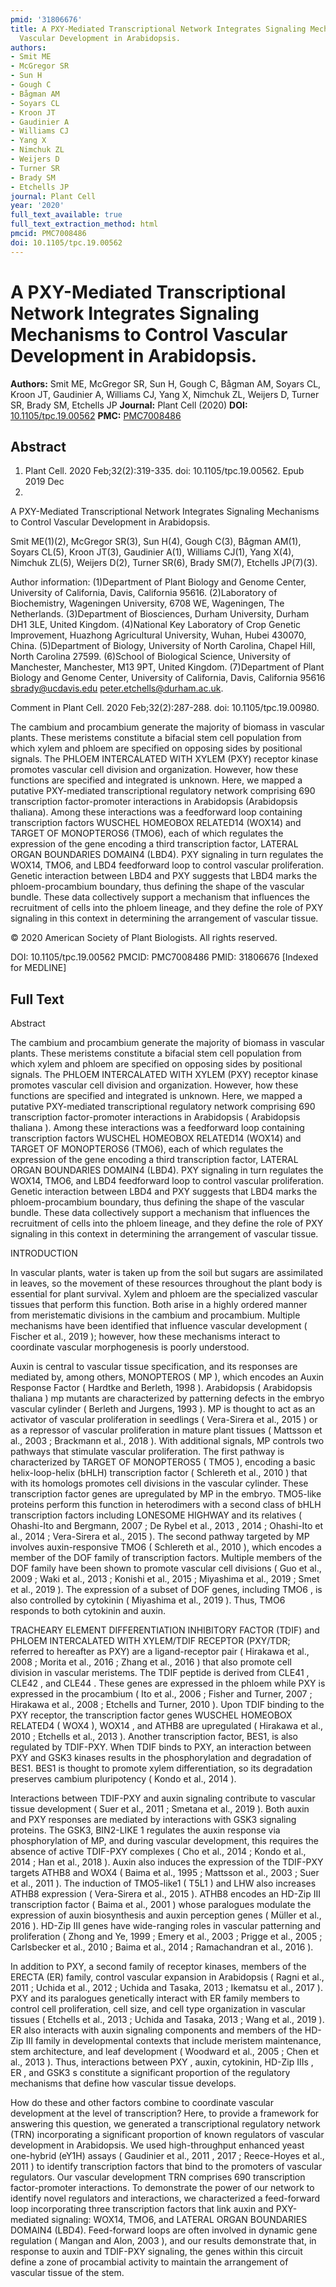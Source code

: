 ```yaml
---
pmid: '31806676'
title: A PXY-Mediated Transcriptional Network Integrates Signaling Mechanisms to Control
  Vascular Development in Arabidopsis.
authors:
- Smit ME
- McGregor SR
- Sun H
- Gough C
- Bågman AM
- Soyars CL
- Kroon JT
- Gaudinier A
- Williams CJ
- Yang X
- Nimchuk ZL
- Weijers D
- Turner SR
- Brady SM
- Etchells JP
journal: Plant Cell
year: '2020'
full_text_available: true
full_text_extraction_method: html
pmcid: PMC7008486
doi: 10.1105/tpc.19.00562
---
```


# A PXY-Mediated Transcriptional Network Integrates Signaling Mechanisms to Control Vascular Development in Arabidopsis.
**Authors:** Smit ME, McGregor SR, Sun H, Gough C, Bågman AM, Soyars CL, Kroon JT, Gaudinier A, Williams CJ, Yang X, Nimchuk ZL, Weijers D, Turner SR, Brady SM, Etchells JP
**Journal:** Plant Cell (2020)
**DOI:** [10.1105/tpc.19.00562](https://doi.org/10.1105/tpc.19.00562)
**PMC:** [PMC7008486](https://www.ncbi.nlm.nih.gov/pmc/articles/PMC7008486/)

## Abstract

1. Plant Cell. 2020 Feb;32(2):319-335. doi: 10.1105/tpc.19.00562. Epub 2019 Dec
5.

A PXY-Mediated Transcriptional Network Integrates Signaling Mechanisms to 
Control Vascular Development in Arabidopsis.

Smit ME(1)(2), McGregor SR(3), Sun H(4), Gough C(3), Bågman AM(1), Soyars CL(5), 
Kroon JT(3), Gaudinier A(1), Williams CJ(1), Yang X(4), Nimchuk ZL(5), Weijers 
D(2), Turner SR(6), Brady SM(7), Etchells JP(7)(3).

Author information:
(1)Department of Plant Biology and Genome Center, University of California, 
Davis, California 95616.
(2)Laboratory of Biochemistry, Wageningen University, 6708 WE, Wageningen, The 
Netherlands.
(3)Department of Biosciences, Durham University, Durham DH1 3LE, United Kingdom.
(4)National Key Laboratory of Crop Genetic Improvement, Huazhong Agricultural 
University, Wuhan, Hubei 430070, China.
(5)Department of Biology, University of North Carolina, Chapel Hill, North 
Carolina 27599.
(6)School of Biological Science, University of Manchester, Manchester, M13 9PT, 
United Kingdom.
(7)Department of Plant Biology and Genome Center, University of California, 
Davis, California 95616 sbrady@ucdavis.edu peter.etchells@durham.ac.uk.

Comment in
    Plant Cell. 2020 Feb;32(2):287-288. doi: 10.1105/tpc.19.00980.

The cambium and procambium generate the majority of biomass in vascular plants. 
These meristems constitute a bifacial stem cell population from which xylem and 
phloem are specified on opposing sides by positional signals. The PHLOEM 
INTERCALATED WITH XYLEM (PXY) receptor kinase promotes vascular cell division 
and organization. However, how these functions are specified and integrated is 
unknown. Here, we mapped a putative PXY-mediated transcriptional regulatory 
network comprising 690 transcription factor-promoter interactions in Arabidopsis 
(Arabidopsis thaliana). Among these interactions was a feedforward loop 
containing transcription factors WUSCHEL HOMEOBOX RELATED14 (WOX14) and TARGET 
OF MONOPTEROS6 (TMO6), each of which regulates the expression of the gene 
encoding a third transcription factor, LATERAL ORGAN BOUNDARIES DOMAIN4 (LBD4). 
PXY signaling in turn regulates the WOX14, TMO6, and LBD4 feedforward loop to 
control vascular proliferation. Genetic interaction between LBD4 and PXY 
suggests that LBD4 marks the phloem-procambium boundary, thus defining the shape 
of the vascular bundle. These data collectively support a mechanism that 
influences the recruitment of cells into the phloem lineage, and they define the 
role of PXY signaling in this context in determining the arrangement of vascular 
tissue.

© 2020 American Society of Plant Biologists. All rights reserved.

DOI: 10.1105/tpc.19.00562
PMCID: PMC7008486
PMID: 31806676 [Indexed for MEDLINE]

## Full Text

Abstract

The cambium and procambium generate the majority of biomass in vascular plants. These meristems constitute a bifacial stem cell population from which xylem and phloem are specified on opposing sides by positional signals. The PHLOEM INTERCALATED WITH XYLEM (PXY) receptor kinase promotes vascular cell division and organization. However, how these functions are specified and integrated is unknown. Here, we mapped a putative PXY-mediated transcriptional regulatory network comprising 690 transcription factor-promoter interactions in Arabidopsis ( Arabidopsis thaliana ). Among these interactions was a feedforward loop containing transcription factors WUSCHEL HOMEOBOX RELATED14 (WOX14) and TARGET OF MONOPTEROS6 (TMO6), each of which regulates the expression of the gene encoding a third transcription factor, LATERAL ORGAN BOUNDARIES DOMAIN4 (LBD4). PXY signaling in turn regulates the WOX14, TMO6, and LBD4 feedforward loop to control vascular proliferation. Genetic interaction between LBD4 and PXY suggests that LBD4 marks the phloem-procambium boundary, thus defining the shape of the vascular bundle. These data collectively support a mechanism that influences the recruitment of cells into the phloem lineage, and they define the role of PXY signaling in this context in determining the arrangement of vascular tissue.

INTRODUCTION

In vascular plants, water is taken up from the soil but sugars are assimilated in leaves, so the movement of these resources throughout the plant body is essential for plant survival. Xylem and phloem are the specialized vascular tissues that perform this function. Both arise in a highly ordered manner from meristematic divisions in the cambium and procambium. Multiple mechanisms have been identified that influence vascular development ( Fischer et al., 2019 ); however, how these mechanisms interact to coordinate vascular morphogenesis is poorly understood.

Auxin is central to vascular tissue specification, and its responses are mediated by, among others, MONOPTEROS ( MP ), which encodes an Auxin Response Factor ( Hardtke and Berleth, 1998 ). Arabidopsis ( Arabidopsis thaliana ) mp mutants are characterized by patterning defects in the embryo vascular cylinder ( Berleth and Jurgens, 1993 ). MP is thought to act as an activator of vascular proliferation in seedlings ( Vera-Sirera et al., 2015 ) or as a repressor of vascular proliferation in mature plant tissues ( Mattsson et al., 2003 ; Brackmann et al., 2018 ). With additional signals, MP controls two pathways that stimulate vascular proliferation. The first pathway is characterized by TARGET OF MONOPTEROS5 ( TMO5 ), encoding a basic helix-loop-helix (bHLH) transcription factor ( Schlereth et al., 2010 ) that with its homologs promotes cell divisions in the vascular cylinder. These transcription factor genes are upregulated by MP in the embryo. TMO5-like proteins perform this function in heterodimers with a second class of bHLH transcription factors including LONESOME HIGHWAY and its relatives ( Ohashi-Ito and Bergmann, 2007 ; De Rybel et al., 2013 , 2014 ; Ohashi-Ito et al., 2014 ; Vera-Sirera et al., 2015 ). The second pathway targeted by MP involves auxin-responsive TMO6 ( Schlereth et al., 2010 ), which encodes a member of the DOF family of transcription factors. Multiple members of the DOF family have been shown to promote vascular cell divisions ( Guo et al., 2009 ; Waki et al., 2013 ; Konishi et al., 2015 ; Miyashima et al., 2019 ; Smet et al., 2019 ). The expression of a subset of DOF genes, including TMO6 , is also controlled by cytokinin ( Miyashima et al., 2019 ). Thus, TMO6 responds to both cytokinin and auxin.

TRACHEARY ELEMENT DIFFERENTIATION INHIBITORY FACTOR (TDIF) and PHLOEM INTERCALATED WITH XYLEM/TDIF RECEPTOR (PXY/TDR; referred to hereafter as PXY) are a ligand-receptor pair ( Hirakawa et al., 2008 ; Morita et al., 2016 ; Zhang et al., 2016 ) that also promote cell division in vascular meristems. The TDIF peptide is derived from CLE41 , CLE42 , and CLE44 . These genes are expressed in the phloem while PXY is expressed in the procambium ( Ito et al., 2006 ; Fisher and Turner, 2007 ; Hirakawa et al., 2008 ; Etchells and Turner, 2010 ). Upon TDIF binding to the PXY receptor, the transcription factor genes WUSCHEL HOMEOBOX RELATED4 ( WOX4 ), WOX14 , and ATHB8 are upregulated ( Hirakawa et al., 2010 ; Etchells et al., 2013 ). Another transcription factor, BES1, is also regulated by TDIF-PXY. When TDIF binds to PXY, an interaction between PXY and GSK3 kinases results in the phosphorylation and degradation of BES1. BES1 is thought to promote xylem differentiation, so its degradation preserves cambium pluripotency ( Kondo et al., 2014 ).

Interactions between TDIF-PXY and auxin signaling contribute to vascular tissue development ( Suer et al., 2011 ; Smetana et al., 2019 ). Both auxin and PXY responses are mediated by interactions with GSK3 signaling proteins. The GSK3, BIN2-LIKE 1 regulates the auxin response via phosphorylation of MP, and during vascular development, this requires the absence of active TDIF-PXY complexes ( Cho et al., 2014 ; Kondo et al., 2014 ; Han et al., 2018 ). Auxin also induces the expression of the TDIF-PXY targets ATHB8 and WOX4 ( Baima et al., 1995 ; Mattsson et al., 2003 ; Suer et al., 2011 ). The induction of TMO5-like1 ( T5L1 ) and LHW also increases ATHB8 expression ( Vera-Sirera et al., 2015 ). ATHB8 encodes an HD-Zip III transcription factor ( Baima et al., 2001 ) whose paralogues modulate the expression of auxin biosynthesis and auxin perception genes ( Müller et al., 2016 ). HD-Zip III genes have wide-ranging roles in vascular patterning and proliferation ( Zhong and Ye, 1999 ; Emery et al., 2003 ; Prigge et al., 2005 ; Carlsbecker et al., 2010 ; Baima et al., 2014 ; Ramachandran et al., 2016 ).

In addition to PXY, a second family of receptor kinases, members of the ERECTA (ER) family, control vascular expansion in Arabidopsis ( Ragni et al., 2011 ; Uchida et al., 2012 ; Uchida and Tasaka, 2013 ; Ikematsu et al., 2017 ). PXY and its paralogues genetically interact with ER family members to control cell proliferation, cell size, and cell type organization in vascular tissues ( Etchells et al., 2013 ; Uchida and Tasaka, 2013 ; Wang et al., 2019 ). ER also interacts with auxin signaling components and members of the HD-Zip III family in developmental contexts that include meristem maintenance, stem architecture, and leaf development ( Woodward et al., 2005 ; Chen et al., 2013 ). Thus, interactions between PXY , auxin, cytokinin, HD-Zip IIIs , ER , and GSK3 s constitute a significant proportion of the regulatory mechanisms that define how vascular tissue develops.

How do these and other factors combine to coordinate vascular development at the level of transcription? Here, to provide a framework for answering this question, we generated a transcriptional regulatory network (TRN) incorporating a significant proportion of known regulators of vascular development in Arabidopsis. We used high-throughput enhanced yeast one-hybrid (eY1H) assays ( Gaudinier et al., 2011 , 2017 ; Reece-Hoyes et al., 2011 ) to identify transcription factors that bind to the promoters of vascular regulators. Our vascular development TRN comprises 690 transcription factor-promoter interactions. To demonstrate the power of our network to identify novel regulators and interactions, we characterized a feed-forward loop incorporating three transcription factors that link auxin and PXY-mediated signaling: WOX14, TMO6, and LATERAL ORGAN BOUNDARIES DOMAIN4 (LBD4). Feed-forward loops are often involved in dynamic gene regulation ( Mangan and Alon, 2003 ), and our results demonstrate that, in response to auxin and TDIF-PXY signaling, the genes within this circuit define a zone of procambial activity to maintain the arrangement of vascular tissue of the stem.
